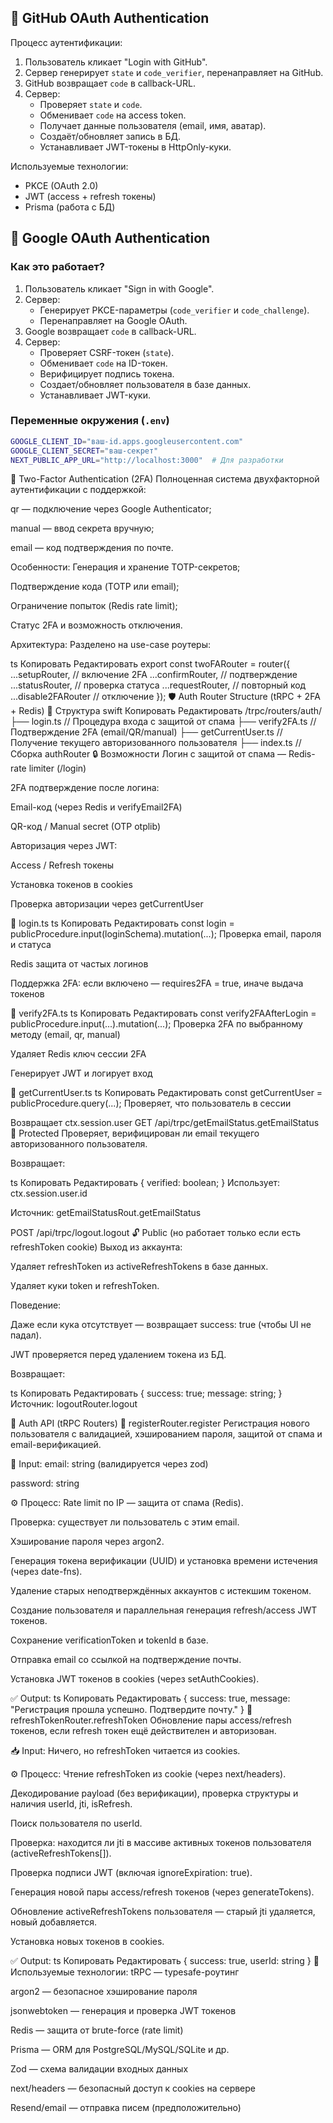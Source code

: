 ## 🔑 GitHub OAuth Authentication

Процесс аутентификации:
1. Пользователь кликает "Login with GitHub".
2. Сервер генерирует `state` и `code_verifier`, перенаправляет на GitHub.
3. GitHub возвращает `code` в callback-URL.
4. Сервер:
    - Проверяет `state` и `code`.
    - Обменивает `code` на access token.
    - Получает данные пользователя (email, имя, аватар).
    - Создаёт/обновляет запись в БД.
    - Устанавливает JWT-токены в HttpOnly-куки.

Используемые технологии:
- PKCE (OAuth 2.0)
- JWT (access + refresh токены)
- Prisma (работа с БД)

## 🔑 Google OAuth Authentication

### Как это работает?
1. Пользователь кликает "Sign in with Google".
2. Сервер:
    - Генерирует PKCE-параметры (`code_verifier` и `code_challenge`).
    - Перенаправляет на Google OAuth.
3. Google возвращает `code` в callback-URL.
4. Сервер:
    - Проверяет CSRF-токен (`state`).
    - Обменивает `code` на ID-токен.
    - Верифицирует подпись токена.
    - Создает/обновляет пользователя в базе данных.
    - Устанавливает JWT-куки.

### Переменные окружения (`.env`)
```bash
GOOGLE_CLIENT_ID="ваш-id.apps.googleusercontent.com"
GOOGLE_CLIENT_SECRET="ваш-секрет"
NEXT_PUBLIC_APP_URL="http://localhost:3000"  # Для разработки
```

🔐 Two-Factor Authentication (2FA)
Полноценная система двухфакторной аутентификации с поддержкой:

qr — подключение через Google Authenticator;

manual — ввод секрета вручную;

email — код подтверждения по почте.

Особенности:
Генерация и хранение TOTP-секретов;

Подтверждение кода (TOTP или email);

Ограничение попыток (Redis rate limit);

Статус 2FA и возможность отключения.

Архитектура:
Разделено на use-case роутеры:

ts
Копировать
Редактировать
export const twoFARouter = router({
  ...setupRouter,     // включение 2FA
  ...confirmRouter,   // подтверждение
  ...statusRouter,    // проверка статуса
  ...requestRouter,   // повторный код
  ...disable2FARouter // отключение
});
🛡️ Auth Router Structure (tRPC + 2FA + Redis)
📁 Структура
swift
Копировать
Редактировать
/trpc/routers/auth/
├── login.ts               // Процедура входа с защитой от спама
├── verify2FA.ts           // Подтверждение 2FA (email/QR/manual)
├── getCurrentUser.ts      // Получение текущего авторизованного пользователя
├── index.ts               // Сборка authRouter
🔒 Возможности
Логин с защитой от спама — Redis-rate limiter (/login)

2FA подтверждение после логина:

Email-код (через Redis и verifyEmail2FA)

QR-код / Manual secret (OTP otplib)

Авторизация через JWT:

Access / Refresh токены

Установка токенов в cookies

Проверка авторизации через getCurrentUser

🔄 login.ts
ts
Копировать
Редактировать
const login = publicProcedure.input(loginSchema).mutation(...);
Проверка email, пароля и статуса

Redis защита от частых логинов

Поддержка 2FA: если включено — requires2FA = true, иначе выдача токенов

🔁 verify2FA.ts
ts
Копировать
Редактировать
const verify2FAAfterLogin = publicProcedure.input(...).mutation(...);
Проверка 2FA по выбранному методу (email, qr, manual)

Удаляет Redis ключ сессии 2FA

Генерирует JWT и логирует вход

👤 getCurrentUser.ts
ts
Копировать
Редактировать
const getCurrentUser = publicProcedure.query(...);
Проверяет, что пользователь в сессии

Возвращает ctx.session.user
GET /api/trpc/getEmailStatus.getEmailStatus
🔐 Protected
Проверяет, верифицирован ли email текущего авторизованного пользователя.

Возвращает:

ts
Копировать
Редактировать
{
verified: boolean;
}
Использует: ctx.session.user.id

Источник: getEmailStatusRout.getEmailStatus

POST /api/trpc/logout.logout
🔓 Public (но работает только если есть refreshToken cookie)
Выход из аккаунта:

Удаляет refreshToken из activeRefreshTokens в базе данных.

Удаляет куки token и refreshToken.

Поведение:

Даже если кука отсутствует — возвращает success: true (чтобы UI не падал).

JWT проверяется перед удалением токена из БД.

Возвращает:

ts
Копировать
Редактировать
{
success: true;
message: string;
}
Источник: logoutRouter.logout

🧾 Auth API (tRPC Routers)
📌 registerRouter.register
Регистрация нового пользователя с валидацией, хэшированием пароля, защитой от спама и email-верификацией.

🔐 Input:
email: string (валидируется через zod)

password: string

⚙️ Процесс:
Rate limit по IP — защита от спама (Redis).

Проверка: существует ли пользователь с этим email.

Хэширование пароля через argon2.

Генерация токена верификации (UUID) и установка времени истечения (через date-fns).

Удаление старых неподтверждённых аккаунтов с истекшим токеном.

Создание пользователя и параллельная генерация refresh/access JWT токенов.

Сохранение verificationToken и tokenId в базе.

Отправка email со ссылкой на подтверждение почты.

Установка JWT токенов в cookies (через setAuthCookies).

✅ Output:
ts
Копировать
Редактировать
{
success: true,
message: "Регистрация прошла успешно. Подтвердите почту."
}
🔁 refreshTokenRouter.refreshToken
Обновление пары access/refresh токенов, если refresh токен ещё действителен и авторизован.

📥 Input:
Ничего, но refreshToken читается из cookies.

⚙️ Процесс:
Чтение refreshToken из cookie (через next/headers).

Декодирование payload (без верификации), проверка структуры и наличия userId, jti, isRefresh.

Поиск пользователя по userId.

Проверка: находится ли jti в массиве активных токенов пользователя (activeRefreshTokens[]).

Проверка подписи JWT (включая ignoreExpiration: true).

Генерация новой пары access/refresh токенов (через generateTokens).

Обновление activeRefreshTokens пользователя — старый jti удаляется, новый добавляется.

Установка новых токенов в cookies.

✅ Output:
ts
Копировать
Редактировать
{
success: true,
userId: string
}
🧰 Используемые технологии:
tRPC — typesafe-роутинг

argon2 — безопасное хэширование пароля

jsonwebtoken — генерация и проверка JWT токенов

Redis — защита от brute-force (rate limit)

Prisma — ORM для PostgreSQL/MySQL/SQLite и др.

Zod — схема валидации входных данных

next/headers — безопасный доступ к cookies на сервере

Resend/email — отправка писем (предположительно)
